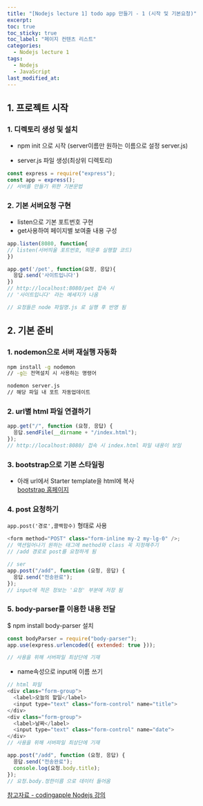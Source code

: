 ```yaml
---
title: "[Nodejs lecture 1] todo app 만들기 - 1 (시작 및 기본요청)"
excerpt:
toc: true
toc_sticky: true
toc_label: "페이지 컨텐츠 리스트"
categories:
  - Nodejs lecture 1
tags:
  - Nodejs
  - JavaScript
last_modified_at:
---
```


## **1. 프로젝트 시작**

### 1. 디렉토리 생성 및 설치

- npm init 으로 시작 (server이름만 원하는 이름으로 설정 server.js)

- server.js 파일 생성(최상위 디렉토리)

```javascript
const express = require("express");
const app = express();
// 서버를 만들기 위한 기본문법
```

### 2. 기본 서버요청 구현

- listen으로 기본 포트번호 구현
- get사용하여 페이지별 보여줄 내용 구성

```javascript
app.listen(8080, function{
// listen(서버띄울 포트번호, 띄운후 실행할 코드)
})

app.get('/pet', function(요청, 응답){
  응답.send('사이트입니다')
})
// http://localhost:8080/pet 접속 시
// '사이트입니다' 라는 메세지가 나옴

// 요청들은 node 파일명.js 로 실행 후 반영 됨
```

## **2. 기본 준비**

### 1. nodemon으로 서버 재실행 자동화

```bash
npm install -g nodemon
// -g는 전역설치 시 사용하는 명령어
```

```bash
nodemon server.js
// 해당 파일 내 포트 자동업데이트

```

### 2. url별 html 파일 연결하기

```javascript
app.get("/", function (요청, 응답) {
  응답.sendFile(__dirname + "/index.html");
});
// http://localhost:8080/ 접속 시 index.html 파일 내용이 보임
```

### 3. bootstrap으로 기본 스타일링

- 아래 url에서 Starter template을 html에 복사  
  [bootstrap 홈페이지](https://getbootstrap.com/docs/5.1/getting-started/introduction/)

### 4. post 요청하기

`app.post('경로',콜백함수)` 형태로 사용

```javascript
<form method="POST" class="form-inline my-2 my-lg-0" />;
// 액션일어나기 원하는 태그에 method와 class 꼭 지정해주기
// /add 경로로 post를 요청하게 됨

// ser
app.post("/add", function (요청, 응답) {
  응답.send("전송완료");
});
// input에 적은 정보는 '요청' 부분에 저장 됨
```

### 5. body-parser를 이용한 내용 전달

$ npm install body-parser 설치

```javascript
const bodyParser = require("body-parser");
app.use(express.urlencoded({ extended: true }));

// 사용을 위해 서버파일 최상단에 기재
```

- name속성으로 input에 이름 쓰기

```javascript
// html 파일
<div class="form-group">
  <label>오늘의 할일</label>
  <input type="text" class="form-control" name="title">
</div>
<div class="form-group">
  <label>날짜</label>
  <input type="text" class="form-control" name="date">
</div>
// 사용을 위해 서버파일 최상단에 기재
```

```javascript
app.post("/add", function (요청, 응답) {
  응답.send("전송완료");
  console.log(요청.body.title);
});
// 요청.body.정한이름 으로 데이터 들어옴
```

[참고자료 - codingapple Nodejs 강의](https://codingapple.com/course/node-express-mongodb-server/)
